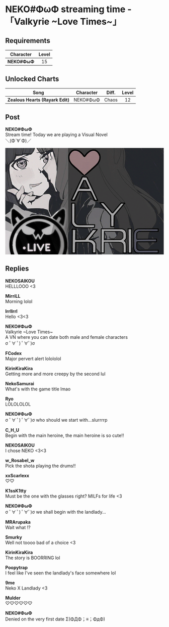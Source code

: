 # NEKO\#ΦωΦ streaming time \-「Valkyrie \~Love Times\~」
## Requirements
| Character  |Level|
|------------|:---:|
|**NEKO#ΦωΦ**| 15  |

## Unlocked Charts
|              Song              |Character|Diff.|Level|
|--------------------------------|:-------:|:---:|:---:|
|**Zealous Hearts (Rayark Edit)**|NEKO#ΦωΦ |Chaos| 12  |

## Post
**NEKO#ΦωΦ**<br>
Stream time! Today we are playing a Visual Novel <br>
＼(Φˋ∀ˊΦ)／




![n1201.png](./attachments/n1201.png)
## Replies
**NEKOSAIKOU**<br>
HELLLOOO <3

**MirriLL**<br>
Morning lolol

**lrrllrrl**<br>
Hello <3<3

**NEKO#ΦωΦ**<br>
Valkyrie \~Love Times\~<br>
A VN where you can date both male and female characters <br>
σ ﾟ∀ ﾟ) ﾟ∀ﾟ)σ

**FCodex**<br>
Major pervert alert lolololol

**KirinKiraKira**<br>
Getting more and more creepy by the second lul

**NekoSamurai**<br>
What's with the game title lmao

**Ryo**<br>
LOLOLOLOL

**NEKO#ΦωΦ**<br>
σ ﾟ∀ ﾟ) ﾟ∀ﾟ)σ who should we start with...slurrrrp

**C_H_U**<br>
Begin with the main heroine, the main heroine is so cute!!

**NEKOSAIKOU**<br>
I chose NEKO <3<3

**w_Rosabel_w**<br>
Pick the shota playing the drums!!

**xxScarlexx**<br>
♡♡

**K1ssK1tty**<br>
Must be the one with the glasses right? MILFs for life <3

**NEKO#ΦωΦ**<br>
σ ﾟ∀ ﾟ) ﾟ∀ﾟ)σ  we shall begin with the landlady...

**MRArupaka**<br>
Wait what !?

**Smurky**<br>
Well not toooo bad of a choice <3

**KirinKiraKira**<br>
The story is BOORRING lol

**Poopytrap**<br>
I feel like I've seen the landlady's face somewhere lol

**9me**<br>
Neko X Landlady <3

**Mulder**<br>
♡♡♡♡♡♡

**NEKO#ΦωΦ**<br>
Denied on the very first date  Σ(ΦДΦ；≡；ΦдΦ)

